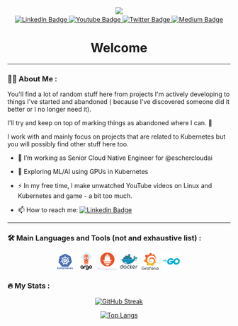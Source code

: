 <div id="top-image" align="center">
    <img src="https://media1.giphy.com/media/Dy5InLmd7AZm8/giphy.gif?cid=ecf05e47esqg9kb0xy411ccm8ajmaov5lrn1b8itm307rkz0&rid=giphy.gif&ct=g" width="160px"/>
</div>
<div id="badges" align="center">
  <a href="https://www.linkedin.com/in/drew-hudson-viles/">
    <img src="https://img.shields.io/badge/LinkedIn-blue?style=for-the-badge&logo=linkedin&logoColor=white" alt="LinkedIn Badge"/>
  </a>
  <a href="https://www.youtube.com/@LearnWithDrew">
    <img src="https://img.shields.io/badge/YouTube-red?style=for-the-badge&logo=youtube&logoColor=white" alt="Youtube Badge"/>
  </a>
  <a href="https://twitter.com/D2wV3s">
    <img src="https://img.shields.io/badge/Twitter-blue?style=for-the-badge&logo=twitter&logoColor=white" alt="Twitter Badge"/>
  </a>
  <a href="medium.com/@DrewViles">
    <img src="https://img.shields.io/badge/Medium-white?style=for-the-badge&logo=medium&logoColor=black" alt="Medium Badge"/>
  </a>
    <h1>
      Welcome
    </h1>
</div>

---

### :technologist: About Me :
You'll find a lot of random stuff here from projects I'm actively developing to things I've started and abandoned (
because I've discovered someone
did it better or I no longer need it).

I'll try and keep on top of marking things as abandoned where I can. 🙈

I work with and mainly focus on projects that are related to Kubernetes but you will possibly find other stuff here too.

- :telescope: I’m working as Senior Cloud Native Engineer for @eschercloudai

- :seedling: Exploring ML/AI using GPUs in Kubernetes

- :zap: In my free time, I make unwatched YouTube videos on Linux and Kubernetes and game - a bit too much.

- :mailbox: How to reach me: [![Linkedin Badge](https://img.shields.io/badge/-linkedin-blue?style=flat&logo=Linkedin&logoColor=white)](https://www.linkedin.com/in/drew-hudson-viles/)

---

### :hammer_and_wrench: Main Languages and Tools (not and exhaustive list) :
<div id="languages-tools" align="center">
  <img src="https://github.com/devicons/devicon/blob/master/icons/kubernetes/kubernetes-plain-wordmark.svg" title="Kubernetes" alt="Kubernetes" width="40" height="40"/>&nbsp;
  <img src="https://github.com/devicons/devicon/blob/master/icons/argocd/argocd-original-wordmark.svg" title="ArgoCD" alt="ArgoCD" width="40" height="40"/>&nbsp;
  <img src="https://github.com/devicons/devicon/blob/master/icons/prometheus/prometheus-original-wordmark.svg" title="Prometheus" alt="Prometheus" width="40" height="40"/>&nbsp;
  <img src="https://github.com/devicons/devicon/blob/master/icons/docker/docker-original-wordmark.svg" title="Docker" alt="Docker" width="40" height="40"/>&nbsp;
  <img src="https://github.com/devicons/devicon/blob/master/icons/grafana/grafana-original-wordmark.svg" title="Grafana" alt="Grafana" width="40" height="40"/>&nbsp;
  <img src="https://github.com/devicons/devicon/blob/master/icons/go/go-original-wordmark.svg" title="Golang" alt="Golang" width="40" height="40"/>&nbsp;
</div>

### :fire: My Stats :
<div id="streak" align="center">

[![GitHub Streak](http://github-readme-streak-stats.herokuapp.com?user=drew-viles&theme=dark&background=000000)](https://git.io/streak-stats)

[![Top Langs](https://github-readme-stats.vercel.app/api/top-langs/?username=drew-viles&layout=compact&theme=vision-friendly-dark)](https://github.com/anuraghazra/github-readme-stats)
</div>
